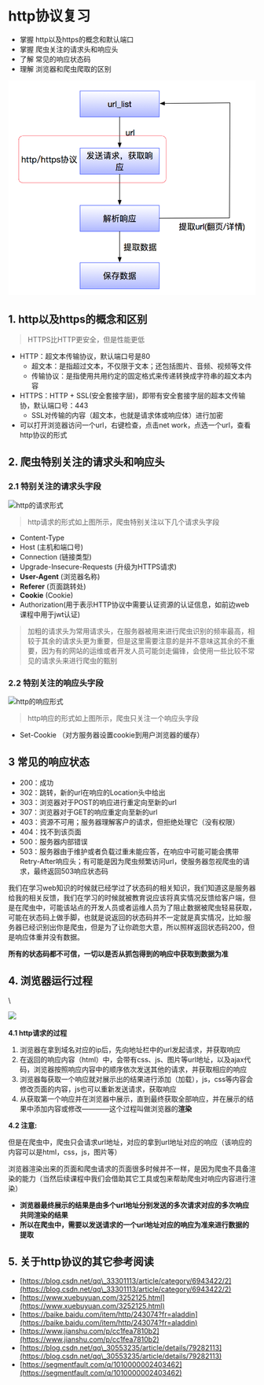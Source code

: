 # http协议复习

* 掌握 http以及https的概念和默认端口
* 掌握 爬虫关注的请求头和响应头
* 了解 常见的响应状态码
* 理解 浏览器和爬虫爬取的区别

![](../../.gitbook/assets/image.png)

## 1. http以及https的概念和区别

> HTTPS比HTTP更安全，但是性能更低

* HTTP：超文本传输协议，默认端口号是80
  * 超文本：是指超过文本，不仅限于文本；还包括图片、音频、视频等文件
  * 传输协议：是指使用共用约定的固定格式来传递转换成字符串的超文本内容
* HTTPS：HTTP + SSL(安全套接字层)，即带有安全套接字层的超本文传输协，默认端口号：443
  * SSL对传输的内容（超文本，也就是请求体或响应体）进行加密
* 可以打开浏览器访问一个url，右键检查，点击net work，点选一个url，查看http协议的形式

## 2. 爬虫特别关注的请求头和响应头



### **2.1 特别关注的请求头字段**

![http的请求形式](http://localhost:4000/01-%E7%88%AC%E8%99%AB%E5%9F%BA%E7%A1%80/images/http%E7%9A%84%E8%AF%B7%E6%B1%82%E5%BD%A2%E5%BC%8F.png)

> http请求的形式如上图所示，爬虫特别关注以下几个请求头字段

* Content-Type
* Host (主机和端口号)
* Connection (链接类型)
* Upgrade-Insecure-Requests (升级为HTTPS请求)
* **User-Agent** (浏览器名称)
* **Referer** (页面跳转处)
* **Cookie** (Cookie)
* Authorization(用于表示HTTP协议中需要认证资源的认证信息，如前边web课程中用于jwt认证)

> 加粗的请求头为常用请求头，在服务器被用来进行爬虫识别的频率最高，相较于其余的请求头更为重要，但是这里需要注意的是并不意味这其余的不重要，因为有的网站的运维或者开发人员可能剑走偏锋，会使用一些比较不常见的请求头来进行爬虫的甄别

### **2.2 特别关注的响应头字段**

![http的响应形式](http://localhost:4000/01-%E7%88%AC%E8%99%AB%E5%9F%BA%E7%A1%80/images/http%E7%9A%84%E5%93%8D%E5%BA%94%E5%BD%A2%E5%BC%8F.png)

> http响应的形式如上图所示，爬虫只关注一个响应头字段

* Set-Cookie （对方服务器设置cookie到用户浏览器的缓存）

## 3 常见的响应状态



* 200：成功
* 302：跳转，新的url在响应的Location头中给出
* 303：浏览器对于POST的响应进行重定向至新的url
* 307：浏览器对于GET的响应重定向至新的url
* 403：资源不可用；服务器理解客户的请求，但拒绝处理它（没有权限）
* 404：找不到该页面
* 500：服务器内部错误
* 503：服务器由于维护或者负载过重未能应答，在响应中可能可能会携带Retry-After响应头；有可能是因为爬虫频繁访问url，使服务器忽视爬虫的请求，最终返回503响应状态码

我们在学习web知识的时候就已经学过了状态码的相关知识，我们知道这是服务器给我的相关反馈，我们在学习的时候就被教育说应该将真实情况反馈给客户端，但是在爬虫中，可能该站点的开发人员或者运维人员为了阻止数据被爬虫轻易获取，可能在状态码上做手脚，也就是说返回的状态码并不一定就是真实情况，比如:服务器已经识别出你是爬虫，但是为了让你疏忽大意，所以照样返回状态码200，但是响应体重并没有数据。

**所有的状态码都不可信，一切以是否从抓包得到的响应中获取到数据为准**

## 4. 浏览器运行过程



\


![](http://localhost:4000/01-%E7%88%AC%E8%99%AB%E5%9F%BA%E7%A1%80/images/http%E5%8F%91%E9%80%81%E7%9A%84%E8%BF%87%E7%A8%8B.png)

**4.1 http请求的过程**

1. 浏览器在拿到域名对应的ip后，先向地址栏中的url发起请求，并获取响应
2. 在返回的响应内容（html）中，会带有css、js、图片等url地址，以及ajax代码，浏览器按照响应内容中的顺序依次发送其他的请求，并获取相应的响应
3. 浏览器每获取一个响应就对展示出的结果进行添加（加载），js，css等内容会修改页面的内容，js也可以重新发送请求，获取响应
4. 从获取第一个响应并在浏览器中展示，直到最终获取全部响应，并在展示的结果中添加内容或修改————这个过程叫做浏览器的**渲染**

**4.2 注意:**

但是在爬虫中，爬虫只会请求url地址，对应的拿到url地址对应的响应（该响应的内容可以是html，css，js，图片等）

浏览器渲染出来的页面和爬虫请求的页面很多时候并不一样，是因为爬虫不具备渲染的能力（当然后续课程中我们会借助其它工具或包来帮助爬虫对响应内容进行渲染）

* **浏览器最终展示的结果是由多个url地址分别发送的多次请求对应的多次响应共同渲染的结果**
* **所以在爬虫中，需要以发送请求的一个url地址对应的响应为准来进行数据的提取**

## &#x20;5. 关于http协议的其它参考阅读 <a href="#5-guan-yu-http-xie-yi-de-qi-ta-can-kao-yue-du" id="5-guan-yu-http-xie-yi-de-qi-ta-can-kao-yue-du"></a>

* [https://blog.csdn.net/qq\_33301113/article/category/6943422/2](https://blog.csdn.net/qq\_33301113/article/category/6943422/2)
* [https://www.xuebuyuan.com/3252125.html](https://www.xuebuyuan.com/3252125.html)
* [https://baike.baidu.com/item/http/243074?fr=aladdin](https://baike.baidu.com/item/http/243074?fr=aladdin)
* [https://www.jianshu.com/p/cc1fea7810b2](https://www.jianshu.com/p/cc1fea7810b2)
* [https://blog.csdn.net/qq\_30553235/article/details/79282113](https://blog.csdn.net/qq\_30553235/article/details/79282113)
* [https://segmentfault.com/q/1010000002403462](https://segmentfault.com/q/1010000002403462)
